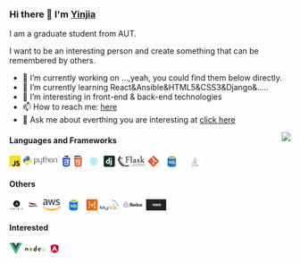 ### Hi there 👋 I'm [Yinjia](http://www.yinjia-li.com)

I am a graduate student from AUT.

I want to be an interesting person and create something that can be remembered by others.

- 🔭 I’m currently working on ...,yeah, you could find them below directly.
- 🌱 I’m currently learning React&Ansible&HTML5&CSS3&Django&.....
- 🤔 I’m interesting in front-end & back-end technologies
- 📫 How to reach me: [here](https://www.yinjia-li.com)
- 💬 Ask me about everthing you are interesting at [click here](https://github.com/DreamingLi/DreamingLi/issues)

<img align="right" src="https://github-readme-stats.vercel.app/api?username=DreamingLi&show_icons=true&icon_color=0078e7&title_color=0078e7">

#### Languages and Frameworks

<code><img height="20" src="https://github.com/DreamingLi/static-img/blob/main/javascript.png"></code>
<code><img height="20" src="https://github.com/DreamingLi/static-img/blob/main/python.png"></code>
<code><img height="20" src="https://github.com/DreamingLi/static-img/blob/main/css.png"></code>
<code><img height="20" src="https://github.com/DreamingLi/static-img/blob/main/html5.png"></code>
<code><img height="20" src="https://github.com/DreamingLi/static-img/blob/main/react.png"></code>
<code><img height="20" src="https://github.com/DreamingLi/static-img/blob/main/django.png"></code>
<code><img height="20" src="https://github.com/DreamingLi/static-img/blob/main/flask.png"></code>
<code><img height="20" src="https://github.com/DreamingLi/static-img/blob/main/git.png"></code>
<code><img height="20" src="https://github.com/DreamingLi/static-img/blob/main/sql.png"></code>
<code><img height="20" src="https://github.com/DreamingLi/static-img/blob/main/java.png"></code>


#### Others
<code><img height="20" src="https://github.com/DreamingLi/static-img/blob/main/ansible.png"></code>
<code><img height="20" src="https://github.com/DreamingLi/static-img/blob/main/apache.png"></code>
<code><img height="20" src="https://github.com/DreamingLi/static-img/blob/main/aws.png"></code>
<code><img height="20" src="https://github.com/DreamingLi/static-img/blob/main/sql.png"></code>
<code><img height="20" src="https://github.com/DreamingLi/static-img/blob/main/mbox.png"></code>
<code><img height="20" src="https://github.com/DreamingLi/static-img/blob/main/mysql.png"></code>
<code><img height="20" src="https://github.com/DreamingLi/static-img/blob/main/redux.png"></code>
<code><img height="20" src="https://github.com/DreamingLi/static-img/blob/main/axios.png"></code>


#### Interested
<code><img height="20" src="https://github.com/DreamingLi/static-img/blob/main/vue.png"></code>
<code><img height="20" src="https://github.com/DreamingLi/static-img/blob/main/node.js.png"></code>
<code><img height="20" src="https://github.com/DreamingLi/static-img/blob/main/angular.png"></code>
